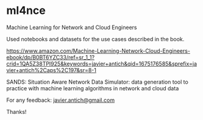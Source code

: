 # ml4nce
Machine Learning for Network and Cloud Engineers

Used notebooks and datasets for the use cases described in the book.

https://www.amazon.com/Machine-Learning-Network-Cloud-Engineers-ebook/dp/B0BT6YZC33/ref=sr_1_1?crid=1QA5Z38TPI925&keywords=javier+antich&qid=1675176585&sprefix=javier+antich%2Caps%2C197&sr=8-1



SANDS: Situation Aware Network Data Simulator: data generation tool to practice with machine learning algorithms in network and cloud data

For any feedback: javier.antich@gmail.com

Thanks!
